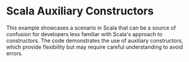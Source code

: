 # Scala Auxiliary Constructors

This example showcases a scenario in Scala that can be a source of confusion for developers less familiar with Scala's approach to constructors.  The code demonstrates the use of auxiliary constructors, which provide flexibility but may require careful understanding to avoid errors.